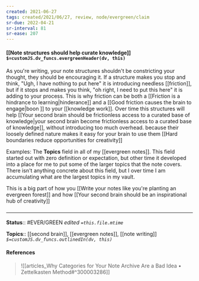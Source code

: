 ```yaml
---
created: 2021-06-27
tags: created/2021/06/27, review, node/evergreen/claim
sr-due: 2022-04-21
sr-interval: 81
sr-ease: 207
---
```


#### [[Note structures should help curate knowledge]] `$=customJS.dv_funcs.evergreenHeader(dv, this)`

As you're writing, your note structures shouldn't be constricting your thought,
they should be encouraging it.
If a structure makes you stop and think, "Ugh, I have nothing to put here" it is introducing needless [[friction]],
but if it stops and makes you think, "oh right, I need to put this here" it is adding to your process.
This is why friction can be both a [[Friction is a hindrance to learning|hinderance]] and a [[Good friction causes the brain to engage|boon ]] to your [[knowledge work]]. 
Over time this structures will help [[Your second brain should be frictionless access to a curated base of knowledge|your second brain become frictionless access to a curated base of knowledge]], without introducing too much overhead.
because their loosely defined nature makes it easy for your brain to use them
[[Hard boundaries reduce opportunities for creativity]]

Examples:
The **Topics** field in all of my [[evergreen notes]]. This field started out with zero definition or expectation, but other time it developed into a place for me to put some of the larger topics that the note covers. There isn't anything concrete about this field, but I over time I am accumulating what are the largest topics in my vault.

This is a big part of how you [[Write your notes like you're planting an evergreen forest]] and how [[Your second brain should be an inspirational hub of creativity]]

### <hr class="footnote"/>

**Status**:: #EVER/GREEN 
*edited `=this.file.mtime`*

**Topics**:: [[second brain]], [[evergreen notes]], [[note writing]]
*`$=customJS.dv_funcs.outlinedIn(dv, this)`*

#### References

> ![[articles_Why Categories for Your Note Archive Are a Bad Idea • Zettelkasten Method#^300003286]]
